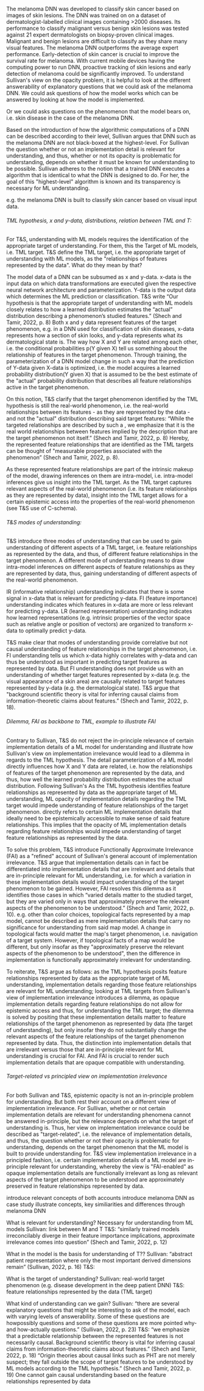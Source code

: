 The melanoma DNN was developed to classify skin cancer based on images of skin lesions. The DNN was trained on on a dataset of dermatologist-labelled clinical images containing >2000 diseases. Its performance to classify malignant versus benign skin lesions was tested against 21 expert dermatologists on biopsy-proven clinical images. Malignant and benign lesions are difficult to classify as they share many visual features. The melanoma DNN outperforms the average expert performance.
Early-detection of skin cancer is crucial to improve the survival rate for melanoma. With current mobile devices having the computing power to run DNN, proactive tracking of skin lesions and early detection of melanoma could be significantly improved. 
To understand Sullivan's view on the opacity problem, it is helpful to look at the different answerability of explanatory questions that we could ask of the melanoma DNN. We could ask questions of how the model works which can be answered by looking at how the model is implemented.  

Or we could asks questions on the phenomenon that the model bears on, i.e. skin disease in the case of the melanoma DNN. 



Based on the introduction of how the algorithmic computations of a DNN can be described according to their level, Sullivan argues that DNN such as the melanoma DNN are not black-boxed at the highest-level.
For Sullivan the question whether or not an implementation detail is relevant for understanding, and thus, whether or not its opacity is problematic for understanding, depends on whether it must be known for understanding to be possible. 
Sullivan adheres to the notion that a trained DNN executes a algorithm that is identical to what the DNN is designed to do. For her, the goal of this "highest-level" algorithm is known and its transparency is necessary for ML understanding. 

e.g. the melanoma DNN is built to classify skin cancer based on visual input data. 





###### TML hypothesis, x and y-data, distributions, relation between TML and T:
For T&S, understanding with ML models requires the identification of the appropriate target of understanding. For them, this the Target of ML models, i.e. TML target. 
T&S define the TML target, i.e. the appropriate target of understanding with ML models, as the "relationships of features represented by the data". What do they mean by that?

The model data of a DNN can be subsumed as x and y-data. x-data is the input data on which data transformations are executed given the respective neural network architecture and parameterization. Y-data is the output data which determines the ML prediction or classification. T&S write “Our hypothesis is that the appropriate target of understanding with ML models closely relates to how a learned distribution estimates the “actual” distribution describing a phenomenon’s studied features.” (Shech and Tamir, 2022, p. 8)
Both x and y data represent features of the target phenomenon, e.g. in a DNN used for classification of skin diseases, x-data represents how a section of skin looks, and y-data represents what its dermatological state is. The way how X and Y are related among each other, i.e. the conditional probabilities p(Y given X) tell us something about the relationship of features in the target phenomenon. Through training, the parameterization of a DNN model change in such a way that the prediction of Y-data given X-data is optimized, i.e. the model acquires a learned probability distribution(Y given X) that is assumed to be the best estimate of the "actual" probability distribution that describes all feature relationships active in the target phenomenon.

On this notion, T&S clarify that the target phenomenon identified by the TML hypothesis is still the real-world phenomenon, i.e. the real-world relationships between its features - as they are represented by the data - and not the "actual" distribution describing said target features: “While the targeted relationships are described by such a , we emphasize that it is the real world relationships between features implied by the description that are the target phenomenon not itself.” (Shech and Tamir, 2022, p. 8)
Hereby, the represented feature relationships that are identified as the TML targets can be thought of "measurable properties associated with the phenomenon” (Shech and Tamir, 2022, p. 8).

As these represented feature relationships are part of the intrinsic makeup of the model, drawing inferences on them are intra-model, i.e. intra-model inferences give us insight into the TML target. 
As the TML target captures relevant aspects of the real-world phenomenon (i.e. its feature relationships as they are represented by data), insight into the TML target allows for a certain epistemic access into the properties of the real-world phenomenon (see T&S use of C-schema).

###### T&S modes of understanding:
T&S introduce three modes of understanding that can be used to gain understanding of different aspects of a TML target, i.e. feature relationships as represented by the data, and thus, of different feature relationships in the target phenomenon. A different mode of understanding means to draw intra-model inferences on different aspects of feature relationships as they are represented by data, thus, gaining understanding of different aspects of the real-world phenomenon.

IR (informative relationship) understanding indicates that there is some signal in x-data that is relevant for predicting y-data. 
FI (feature importance) understanding indicates which features in x-data are more or less relevant for predicting y-data.
LR (learned representation) understanding indicates how learned representations (e.g. intrinsic properties of the vector space such as relative angle or position of vectors) are organized to transform x-data to optimally predict y-data.

T&S make clear that modes of understanding provide correlative but not causal understanding of feature relationships in the target phenomenon, i.e. FI understanding tells us which x-data highly correlates with y-data and can thus be understood as important in predicting target features as represented by data.
But FI understanding does not provide us with an understanding of whether target features represented by x-data (e.g. the visual appearance of a skin area) are causally related to target features represented by y-data (e.g. the dermatological state). T&S argue that "background scientific theory is vital for inferring causal claims from information-theoretic claims about features.” (Shech and Tamir, 2022, p. 18).

###### Dilemma, FAI as backbone to TML, example to illustrate FAI
Contrary to Sullivan, T&S do not reject the in-principle relevance of certain implementation details of a ML model for understanding and illustrate how Sullivan's view on implementation irrelevance would lead to a dilemma in regards to the TML hypothesis. The detail parameterization of a ML model directly influences how X and Y data are related, i.e. how the relationships of features of the target phenomenon are represented by the data, and thus, how well the learned probability distribution estimates the actual distribution. Following Sullivan's As the TML hypothesis identifies feature relationships as represented by data as the appropriate target of ML understanding, ML opacity of implementation details regarding the TML target would impede understanding of feature relationships of the target phenomenon. directly refers to certain ML implementation details that ideally need to be epistemically accessible to make sense of said feature relationships. This implies that the opacity of ML implementation details regarding feature relationships would impede understanding of target feature relationships as represented by the data.

To solve this problem, T&S introduce Functionally Approximate Irrelevance (FAI) as a "refined" account of Sullivan's general account of implementation irrelevance.
T&S argue that implementation details can in fact be differentiated into implementation details that are irrelevant and details that are in-principle relevant for ML understanding, i.e. for which a variation in these implementation details would impact understanding of the target phenomenon to be gained. However, FAI resolves this dilemma as it identifies those cases in which “varied details matter to the studied target, but they are varied only in ways that approximately preserve the relevant aspects of the phenomenon to be understood.” (Shech and Tamir, 2022, p. 10).
e.g. other than color choices, topological facts represented by a map model, cannot be described as mere implementation details that carry no significance for understanding from said map model. A change in topological facts would matter the map's target phenomenon, i.e. navigation of a target system. However, if topological facts of a map would be different, but only insofar as they "approximately preserve the relevant aspects of the phenomenon to be understood", then the difference in implementation is functionally approximately irrelevant for understanding.

To reiterate, T&S argue as follows: as the TML hypothesis posits feature relationships represented by data as the appropriate target of ML understanding, implementation details regarding those feature relationships are relevant for ML understanding; looking at TML targets from Sullivan's view of implementation irrelevance introduces a dilemma, as opaque implementation details regarding feature relationships do not allow for epistemic access and thus, for understanding the TML target; the dilemma is solved by positing that these implementation details matter to feature relationships of the target phenomenon as represented by data (the target of understanding), but only insofar they do not substantially change the relevant aspects of the feature relationships of the target phenomenon represented by data. Thus, the distinction into implementation details that are irrelevant versus those that are in-principle relevant for ML understanding is crucial for FAI. And FAI is crucial to render such implementation details that are opaque compatible with understanding.

###### Target-related vs principled view on implementation irrelevance
For both Sullivan and T&S, epistemic opacity is not an in-principle problem for understanding. But both rest their account on a different view of implementation irrelevance. For Sullivan, whether or not certain implementation details are relevant for understanding phenomena cannot be answered in-principle, but the relevance depends on what the target of understanding is. Thus, her view on implementation irrelevance could be described as "target-related", i.e. the relevance of implementation details, and thus, the question whether or not their opacity is problematic for understanding, depends on the target phenomenon that the ML model is built to provide understanding for.
T&S view implementation irrelevance in a principled fashion, i.e. certain implementation details of a ML model are in-principle relevant for understanding, whereby the view is "FAI-enabled" as opaque implementation details are functionally irrelevant as long as relevant aspects of the target phenomenon to be understood are approximately preserved in feature relationships represented by data.


introduce relevant concepts of both accounts
introduce melanoma DNN as case study
illustrate concepts, key similiarities and differences through melanoma DNN





What is relevant for understanding? Necessary for understanding from ML models
Sullivan: link between M and T
T&S: “similarly trained models irreconcilably diverge in their feature importance implications, approximate irrelevance comes into question” (Shech and Tamir, 2022, p. 12)

What in the model is the basis for understanding of T??
Sullivan: “abstract patient representation where only the most important derived dimensions remain” (Sullivan, 2022, p. 16)
T&S: 

What is the target of understanding?
Sullivan: real-world target phenomenon (e.g. disease development in the deep patient DNN)
T&S: feature relationships represented by the data (TML target)

What kind of understanding can we gain?
Sullivan: “there are several explanatory questions that might be interesting to ask of the model, each with varying levels of answerability. Some of these questions are howpossibly questions and some of these questions are more pointed why- and how-actually questions.” (Sullivan, 2022, p. 23)
T&S: “we emphasize that a predictable relationship between the represented features is not necessarily causal. Background scientific theory is vital for inferring causal claims from information-theoretic claims about features.” (Shech and Tamir, 2022, p. 18)
“Origin theories about causal links such as PHT are not merely suspect; they fall outside the scope of target features to be understood by ML models according to the TML hypothesis.” (Shech and Tamir, 2022, p. 19)
One cannot gain causal understanding based on the feature relationships represented by data





